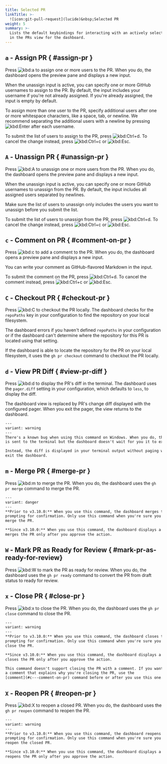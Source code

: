 ```yaml
---
title: Selected PR
linkTitle: >-
  ![icon:git-pull-request](lucide)&nbsp;Selected PR
weight: 5
summary: >-
  Lists the default keybindings for interacting with an actively selected item
  in the PRs view for the dashboard.
---
```


## `a` - Assign PR { #assign-pr }

Press ![kbd:`a`]() to assign one or more users to the PR. When you do, the dashboard opens the
preview pane and displays a new input.

When the unassign input is active, you can specify one or more GitHub usernames to assign to the
PR. By default, the input includes your username if you're not already assigned. If you're already
assigned, the input is empty by default.

To assign more than one user to the PR, specify additional users after one or more whitespace
characters, like a space, tab, or newline. We recommend separating the additional users with a
newline by pressing ![kbd:`Enter`]() after each username.

To submit the list of users to assign to the PR, press ![kbd:`Ctrl`+`d`](). To cancel the
change instead, press ![kbd:`Ctrl`+`c`]() or ![kbd:`Esc`]().

## `A` - Unassign PR { #unassign-pr }

Press ![kbd:`A`]() to unassign one or more users from the PR. When you do, the dashboard opens the
preview pane and displays a new input.

When the unassign input is active, you can specify one or more GitHub usernames to unassign from
the PR. By default, the input includes all assigned users separated by newlines.

Make sure the list of users to unassign only includes the users you want to unassign before you
submit the list.

To submit the list of users to unassign from the PR, press ![kbd:`Ctrl`+`d`](). To cancel the
change instead, press ![kbd:`Ctrl`+`c`]() or ![kbd:`Esc`]().

## `c` - Comment on PR { #comment-on-pr }

Press ![kbd:`c`]() to add a comment to the PR. When you do, the dashboard opens a preview pane and
displays a new input.

You can write your comment as GitHub-flavored Markdown in the input.

To submit the comment on the PR, press ![kbd:`Ctrl`+`d`](). To cancel the comment instead, press
![kbd:`Ctrl`+`c`]() or ![kbd:`Esc`]().

## `C` - Checkout PR { #checkout-pr }

Press ![kbd:`C`]() to checkout the PR locally. The dashboard checks for the `repoPaths` key in your
configuration to find the repository on your local filesystem.

The dashboard errors if you haven't defined `repoPaths` in your configuration or if the dashboard
can't determine where the repository for this PR is located using that setting.

If the dashboard is able to locate the repository for the PR on your local filesystem, it uses the
`gh pr checkout` command to checkout the PR locally.

## `d` - View PR Diff { #view-pr-diff }

Press ![kbd:`d`]() to display the PR's diff in the terminal. The dashboard uses the `pager.diff`
setting in your configuration, which defaults to `less`, to display the diff.

The dashboard view is replaced by PR's change diff displayed with the configured pager. When you
exit the pager, the view returns to the dashboard.

```alert
---
variant: warning
---
There's a known bug when using this command on Windows. When you do, the diff
is sent to the terminal but the dashboard doesn't wait for you it to exit.

Instead, the diff is displayed in your terminal output without paging when you
exit the dashboard.
```

## `m` - Merge PR { #merge-pr }

Press ![kbd:`m`]() to merge the PR. When you do, the dashboard uses the `gh pr merge` command to
merge the PR.

```alert
---
variant: danger
---
**Prior to v3.10.0:** When you use this command, the dashboard merges the PR immediately and without
prompting for confirmation. Only use this command when you're sure you want to
merge the PR.

**Since v3.10.0:** When you use this command, the dashboard displays a confirmation prompt and
merges the PR only after you approve the action.
```

## `W` - Mark PR as Ready for Review { #mark-pr-as-ready-for-review}

Press ![kbd:`W`]() to mark the PR as ready for review. When you do, the dashboard uses the
`gh pr ready` command to convert the PR from draft status to ready for review.

## `x` - Close PR { #close-pr }

Press ![kbd:`x`]() to close the PR. When you do, the dashboard uses the `gh pr close` command to
close the PR.

```alert
---
variant: warning
---
**Prior to v3.10.0:** When you use this command, the dashboard closes the PR immediately and without
prompting for confirmation. Only use this command when you're sure you want to
close the PR.

**Since v3.10.0:** When you use this command, the dashboard displays a confirmation prompt and
closes the PR only after you approve the action.

This command doesn't support closing the PR with a comment. If you want to add
a comment that explains why you're closing the PR, use the
[comment](#c---comment-on-pr) command before or after you use this one.
```

## `X` - Reopen PR { #reopen-pr }

Press ![kbd:`X`]() to reopen a closed PR. When you do, the dashboard uses the `gh pr reopen`
command to reopen the PR.

```alert
---
variant: warning
---
**Prior to v3.10.0:** When you use this command, the dashboard reopens the PR immediately and without
prompting for confirmation. Only use this command when you're sure you want to
reopen the closed PR.

**Since v3.10.0:** When you use this command, the dashboard displays a confirmation prompt and
reopens the PR only after you approve the action.
```
